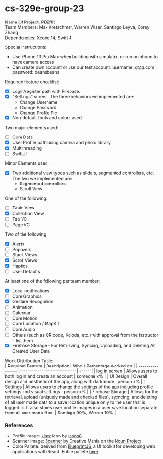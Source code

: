 # cs-329e-group-23

Name Of Project: PDEffIt  
Team Members: Max Kretschmer, Warren Wiser, Santiago Leyva, Corey Zhang  
Dependencies: Xcode 14, Swift 4  

Special Instructions:
- Use iPhone 13 Pro Max when building with simulator, or run on phone to have camera access
- Can create own account or use our test account, username: g@g.com password: beansbeans

Required feature checklist:
- [x] Login/register path with Firebase.  
- [x] “Settings” screen. The three behaviors we implemented are:  
  - Change Username
  - Change Password
  - Change Profile Pic
- [x] Non-default fonts and colors used  

Two major elements used:
- [ ] Core Data
- [x] User Profile path using camera and photo library
- [x] Multithreading
- [ ] SwiftUI  

Minor Elements used:
- [x] Two additional view types such as sliders, segmented controllers, etc. The two we
implemented are: 
  - Segmented controllers
  - Scroll View

One of the following:
- [ ] Table View
- [x] Collection View
- [ ] Tab VC
- [ ] Page VC

Two of the following:
- [x] Alerts
- [ ] Popovers
- [ ] Stack Views
- [x] Scroll Views
- [x] Haptics
- [ ] User Defaults

At least one of the following per team member:
- [x] Local notifications
- [ ] Core Graphics
- [x] Gesture Recognition
- [ ] Animation
- [ ] Calendar
- [ ] Core Motion
- [ ] Core Location / MapKit
- [ ] Core Audio
- [ ] Others (such as QR code, Koloda, etc.) with approval from the instructor – list them
- [x] Firebase Storage - For Retrieving, Syncing, Uploading, and Deleting All Created User Data

Work Distribution Table:  
| Required Feature | Description                 | Who / Percentage worked on  |
| ---------------- |-----------------------------| ------|
| log in screen     | Allows users to both log in and create an account | someone x% |
| UI Design     | Overall design and aesthetic of the app, along with darkmode      | person x% |
| Settings | Allows users to change the settings of the app including profile settings and visual settings      | person x% |
| Firebase Storage     | Allows for the retrieval, upload (uniquely made and checked files), sycncing, and deleting of all user made data to a save location unique only to the user that is logged in. It also stores user profile images in a user save location separate from all user made files.  | Santiago 90%, Warren 10% |

### References
- Profile image: <a target="_blank" href="https://icons8.com/icon/23264/user">User</a> icon by <a target="_blank" href="https://icons8.com">Icons8</a>
- Scanner image: [Scanner](https://thenounproject.com/icon/scanner-1036158/) by Creative Mania on the [Noun Project](https://thenounproject.com/)
- Color Pallete: derived from [BlueprintJS](https://blueprintjs.com/docs/#blueprint), a UI toolkit for developing web applications with React. Entire pallete [here](https://github.com/palantir/blueprint/blob/develop/packages/colors/src/_colors.scss).

